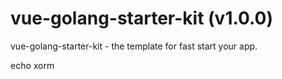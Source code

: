 # vue-golang-starter-kit (v1.0.0)
vue-golang-starter-kit - the template for fast start your app.

echo
xorm
